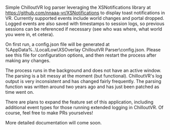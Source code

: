 Simple ChilloutVR log parser leveraging the XSNotifications library at https://github.com/nnaaa-vr/XSNotifications to display toast notifications in VR. Currently supported events include world changes and portal dropped. Logged events are also saved with timestamps to session logs, so previous sessions can be referenced if necessary (see who was where, what world you were in, et cetera).

On first run, a config.json file will be generated at %AppData%\..\LocalLow\XSOverlay ChilloutVR Parser\config.json. Please see this file for configuration options, and then restart the process after making any changes.

The process runs in the background and does not have an active window. 
The parsing is a bit messy at the moment (but functional). ChilloutVR's log output is very inconsistent and has changed fairly frequently. The parsing function was written around two years ago and has just been patched as time went on.

There are plans to expand the feature set of this application, including additional event types for those running extended logging in ChilloutVR. Of course, feel free to make PRs yourselves!

More detailed documentation will come soon.
